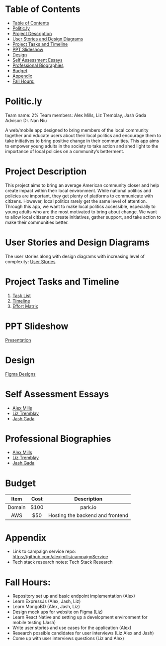# Table of Contents
- [Table of Contents](#table-of-contents)
- [Politic.ly](#politicly)
- [Project Description](#project-description)
- [User Stories and Design Diagrams](#user-stories-and-design-diagrams)
- [Project Tasks and Timeline](#project-tasks-and-timeline)
- [PPT Slideshow](#ppt-slideshow)
- [Design](#design)
- [Self Assessment Essays](#self-assessment-essays)
- [Professional Biographies](#professional-biographies)
- [Budget](#budget)
- [Appendix](#appendix)
- [Fall Hours:](#fall-hours)

# Politic.ly
Team name: 2%
Team members: Alex Mills, Liz Tremblay, Jash Gada
Advisor: Dr. Nan Niu

A web/mobile app designed to bring members of the local community together and educate users about their local politics and encourage them to take initiatives to bring positive change in their communities. This app aims to empower young adults in the society to take action and shed light to the importance of local policies on a community’s betterment.

# Project Description
This project aims to bring an average American community closer and help create impact within their local environment. While national politics and policies are important, they get plenty of platforms to communicate with citizens. However, local politics rarely get the same level of attention. Through this app, we want to make local politics accessible, especially to young adults who are the most motivated to bring about change. We want to allow local citizens to create initiatives, gather support, and take action to make their communities better.

# User Stories and Design Diagrams
The user stories along with design diagrams with increasing level of complexity: [User Stories](https://github.com/lizisawizard/SeniorDesignProject/blob/b828a3709a00e8fdffc3f31271f59836609a18d6/Homework%20Assignments/user_stories.md)

# Project Tasks and Timeline
1. [Task List](https://github.com/lizisawizard/SeniorDesignProject/blob/main/Homework%20Assignments/Tasklist.md)
2. [Timeline](https://docs.google.com/spreadsheets/d/1T2ENjC0N1yWWrESUSFwFy1tjItJfxxGDd_byjLiZEd0/edit#gid=0)
3. [Effort Matrix](https://docs.google.com/spreadsheets/d/1T2ENjC0N1yWWrESUSFwFy1tjItJfxxGDd_byjLiZEd0/edit#gid=675574539)


# PPT Slideshow
[Presentation](https://docs.google.com/presentation/d/1DhGG4NNpBJisvetZcx4SnlfzfdLJR-6Q_GrLZRRjacg/edit#slide=id.g17c061644c4_0_11)

# Design
[Figma Designs](https://www.figma.com/file/2Y3q7n4LyJ6GE03pOQvDiz/Senior-Design?node-id=0%3A1&t=CiAfuIEdTAu2Ue4Y-1)


# Self Assessment Essays
- [Alex Mills](https://github.com/lizisawizard/Politic.ly/blob/main/Homework%20Assignments/Alex/Assessment%20Essay.pdf)
- [Liz Tremblay](https://github.com/lizisawizard/Politicially/blob/main/Homework%20Assignments/Liz/assignment3.md)
- [Jash Gada](https://github.com/lizisawizard/Politic.ly/blob/main/Homework%20Assignments/Jash/assignment3.md)

# Professional Biographies
- [Alex Mills](https://github.com/lizisawizard/Politic.ly/blob/main/Homework%20Assignments/Alex/biography.md)
- [Liz Tremblay](https://github.com/lizisawizard/Politic.ly/blob/main/Homework%20Assignments/Liz/bio.md)
- [Jash Gada](https://github.com/lizisawizard/Politic.ly/blob/main/Homework%20Assignments/Jash/biography.md)

# Budget
| Item | Cost | Description |
| :-----: | :-----: | :-----: |
|Domain|$100|park.io|
|AWS|$50|Hosting the backend and frontend|

# Appendix
- Link to campaign service repo: https://github.com/alexjmills/campaignService 
- Tech stack research notes: Tech Stack Research

# Fall Hours:
- Repository set up and basic endpoint implementation (Alex)
- Learn ExpressJs (Alex, Jash, Liz)
- Learn MongoBD (Alex, Jash, Liz)
- Design mock ups for website on Figma (Liz)
- Learn React Native and setting up a development environment for mobile testing (Jash)
- Write user stories and use cases for the application (Alex)
- Research possible candidates for user interviews (Liz Alex and Jash)
- Come up with user interviews questions (Liz and Alex)



